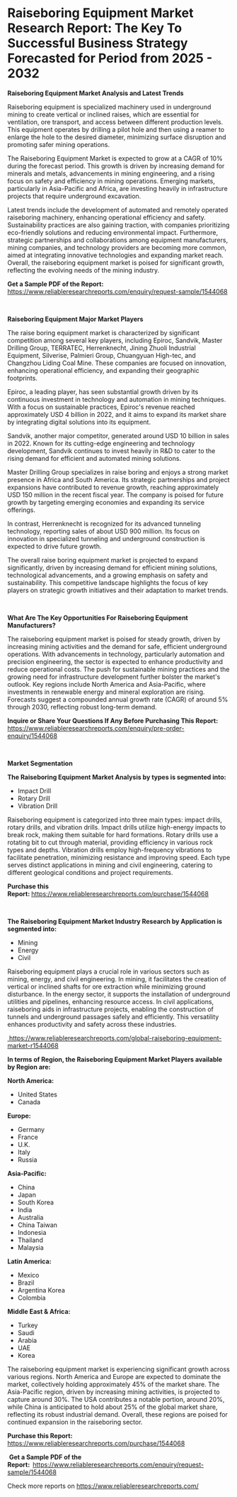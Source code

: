 <p><h1>Raiseboring Equipment Market Research Report: The Key To Successful Business Strategy Forecasted for Period from 2025 - 2032</h1></p><p><strong>Raiseboring Equipment Market Analysis and Latest Trends</strong></p>
<p><p>Raiseboring equipment is specialized machinery used in underground mining to create vertical or inclined raises, which are essential for ventilation, ore transport, and access between different production levels. This equipment operates by drilling a pilot hole and then using a reamer to enlarge the hole to the desired diameter, minimizing surface disruption and promoting safer mining operations.</p><p>The Raiseboring Equipment Market is expected to grow at a CAGR of 10% during the forecast period. This growth is driven by increasing demand for minerals and metals, advancements in mining engineering, and a rising focus on safety and efficiency in mining operations. Emerging markets, particularly in Asia-Pacific and Africa, are investing heavily in infrastructure projects that require underground excavation. </p><p>Latest trends include the development of automated and remotely operated raiseboring machinery, enhancing operational efficiency and safety. Sustainability practices are also gaining traction, with companies prioritizing eco-friendly solutions and reducing environmental impact. Furthermore, strategic partnerships and collaborations among equipment manufacturers, mining companies, and technology providers are becoming more common, aimed at integrating innovative technologies and expanding market reach. Overall, the raiseboring equipment market is poised for significant growth, reflecting the evolving needs of the mining industry.</p></p>
<p><strong>Get a Sample PDF of the Report:&nbsp;</strong> <a href="https://www.reliableresearchreports.com/enquiry/request-sample/1544068?utm_campaign=2667&utm_medium=2&utm_source=Github&utm_content=ia&utm_term=27022025&utm_id=raiseboring-equipment">https://www.reliableresearchreports.com/enquiry/request-sample/1544068</a></p>
<p>&nbsp;</p>
<p><strong>Raiseboring Equipment Major Market Players</strong></p>
<p><p>The raise boring equipment market is characterized by significant competition among several key players, including Epiroc, Sandvik, Master Drilling Group, TERRATEC, Herrenknecht, Jining Zhuoli Industrial Equipment, Silverise, Palmieri Group, Chuangyuan High-tec, and Changzhou Liding Coal Mine. These companies are focused on innovation, enhancing operational efficiency, and expanding their geographic footprints.</p><p>Epiroc, a leading player, has seen substantial growth driven by its continuous investment in technology and automation in mining techniques. With a focus on sustainable practices, Epiroc's revenue reached approximately USD 4 billion in 2022, and it aims to expand its market share by integrating digital solutions into its equipment.</p><p>Sandvik, another major competitor, generated around USD 10 billion in sales in 2022. Known for its cutting-edge engineering and technology development, Sandvik continues to invest heavily in R&D to cater to the rising demand for efficient and automated mining solutions.</p><p>Master Drilling Group specializes in raise boring and enjoys a strong market presence in Africa and South America. Its strategic partnerships and project expansions have contributed to revenue growth, reaching approximately USD 150 million in the recent fiscal year. The company is poised for future growth by targeting emerging economies and expanding its service offerings.</p><p>In contrast, Herrenknecht is recognized for its advanced tunneling technology, reporting sales of about USD 900 million. Its focus on innovation in specialized tunneling and underground construction is expected to drive future growth.</p><p>The overall raise boring equipment market is projected to expand significantly, driven by increasing demand for efficient mining solutions, technological advancements, and a growing emphasis on safety and sustainability. This competitive landscape highlights the focus of key players on strategic growth initiatives and their adaptation to market trends.</p></p>
<p>&nbsp;</p>
<p><strong>What Are The Key Opportunities For Raiseboring Equipment Manufacturers?</strong></p>
<p><p>The raiseboring equipment market is poised for steady growth, driven by increasing mining activities and the demand for safe, efficient underground operations. With advancements in technology, particularly automation and precision engineering, the sector is expected to enhance productivity and reduce operational costs. The push for sustainable mining practices and the growing need for infrastructure development further bolster the market's outlook. Key regions include North America and Asia-Pacific, where investments in renewable energy and mineral exploration are rising. Forecasts suggest a compounded annual growth rate (CAGR) of around 5% through 2030, reflecting robust long-term demand.</p></p>
<p><strong>Inquire or Share Your Questions If Any Before Purchasing This Report:</strong> <a href="https://www.reliableresearchreports.com/enquiry/pre-order-enquiry/1544068?utm_campaign=2667&utm_medium=2&utm_source=Github&utm_content=ia&utm_term=27022025&utm_id=raiseboring-equipment">https://www.reliableresearchreports.com/enquiry/pre-order-enquiry/1544068</a></p>
<p>&nbsp;</p>
<p><strong>Market Segmentation</strong></p>
<p><strong>The Raiseboring Equipment Market Analysis by types is segmented into:</strong></p>
<p><ul><li>Impact Drill</li><li>Rotary Drill</li><li>Vibration Drill</li></ul></p>
<p><p>Raiseboring equipment is categorized into three main types: impact drills, rotary drills, and vibration drills. Impact drills utilize high-energy impacts to break rock, making them suitable for hard formations. Rotary drills use a rotating bit to cut through material, providing efficiency in various rock types and depths. Vibration drills employ high-frequency vibrations to facilitate penetration, minimizing resistance and improving speed. Each type serves distinct applications in mining and civil engineering, catering to different geological conditions and project requirements.</p></p>
<p><strong>Purchase this Report:&nbsp;</strong><a href="https://www.reliableresearchreports.com/purchase/1544068?utm_campaign=2667&utm_medium=2&utm_source=Github&utm_content=ia&utm_term=27022025&utm_id=raiseboring-equipment">https://www.reliableresearchreports.com/purchase/1544068</a></p>
<p>&nbsp;</p>
<p><strong>The Raiseboring Equipment Market Industry Research by Application is segmented into:</strong></p>
<p><ul><li>Mining</li><li>Energy</li><li>Civil</li></ul></p>
<p><p>Raiseboring equipment plays a crucial role in various sectors such as mining, energy, and civil engineering. In mining, it facilitates the creation of vertical or inclined shafts for ore extraction while minimizing ground disturbance. In the energy sector, it supports the installation of underground utilities and pipelines, enhancing resource access. In civil applications, raiseboring aids in infrastructure projects, enabling the construction of tunnels and underground passages safely and efficiently. This versatility enhances productivity and safety across these industries.</p></p>
<p><a href="https://www.reliableresearchreports.com/global-raiseboring-equipment-market-r1544068?utm_campaign=2667&utm_medium=2&utm_source=Github&utm_content=ia&utm_term=27022025&utm_id=raiseboring-equipment">&nbsp;https://www.reliableresearchreports.com/global-raiseboring-equipment-market-r1544068</a></p>
<p><strong>In terms of Region, the Raiseboring Equipment Market Players available by Region are:</strong></p>
<p>
    <p> <strong> North America: </strong>
        <ul>
            <li>United States</li>
            <li>Canada</li>
        </ul>
        </p> 
    <p> <strong> Europe: </strong>
        <ul>
            <li>Germany</li>
            <li>France</li>
            <li>U.K.</li>
            <li>Italy</li>
            <li>Russia</li>
        </ul>
        </p> 
    <p> <strong> Asia-Pacific: </strong>
        <ul>
            <li>China</li>
            <li>Japan</li>
            <li>South Korea</li>
            <li>India</li>
            <li>Australia</li>
            <li>China Taiwan</li>
            <li>Indonesia</li>
            <li>Thailand</li>
            <li>Malaysia</li>
        </ul>
        </p> 
    <p> <strong> Latin America: </strong>
        <ul>
            <li>Mexico</li>
            <li>Brazil</li>
            <li>Argentina Korea</li>
            <li>Colombia</li>
        </ul>
        </p> 
    <p> <strong> Middle East & Africa: </strong>
        <ul>
            <li>Turkey</li>
            <li>Saudi</li>
            <li>Arabia</li>
            <li>UAE</li>
            <li>Korea</li>
        </ul>
    </p>
    </p>
<p><p>The raiseboring equipment market is experiencing significant growth across various regions. North America and Europe are expected to dominate the market, collectively holding approximately 45% of the market share. The Asia-Pacific region, driven by increasing mining activities, is projected to capture around 30%. The USA contributes a notable portion, around 20%, while China is anticipated to hold about 25% of the global market share, reflecting its robust industrial demand. Overall, these regions are poised for continued expansion in the raiseboring sector.</p></p>
<p><strong>Purchase this Report: </strong><a href="https://www.reliableresearchreports.com/purchase/1544068?utm_campaign=2667&utm_medium=2&utm_source=Github&utm_content=ia&utm_term=27022025&utm_id=raiseboring-equipment">https://www.reliableresearchreports.com/purchase/1544068</a></p>
<p>&nbsp;<strong>Get a Sample PDF of the Report:&nbsp;&nbsp;</strong><a href="https://www.reliableresearchreports.com/enquiry/request-sample/1544068?utm_campaign=2667&utm_medium=2&utm_source=Github&utm_content=ia&utm_term=27022025&utm_id=raiseboring-equipment">https://www.reliableresearchreports.com/enquiry/request-sample/1544068</a></p>
<p><strong></strong></p>
<p>Check more reports on <a href="https://www.reliableresearchreports.com/?utm_campaign=2667&utm_medium=2&utm_source=Github&utm_content=ia&utm_term=27022025&utm_id=raiseboring-equipment">https://www.reliableresearchreports.com/</a></p>